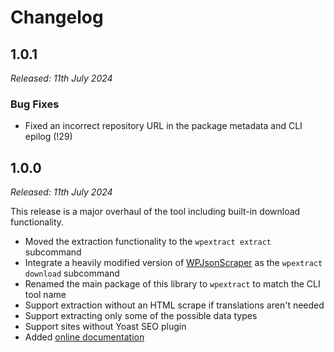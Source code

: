 # Changelog

## 1.0.1

_Released: 11th July 2024_

### Bug Fixes
- Fixed an incorrect repository URL in the package metadata and CLI epilog (!29)

## 1.0.0

_Released: 11th July 2024_

This release is a major overhaul of the tool including built-in download functionality.

- Moved the extraction functionality to the `wpextract extract` subcommand
- Integrate a heavily modified version of [WPJsonScraper](`https://github.com/MickaelWalter/wp-json-scraper`) as the `wpextract download` subcommand
- Renamed the main package of this library to `wpextract` to match the CLI tool name
- Support extraction without an HTML scrape if translations aren't needed
- Support extracting only some of the possible data types
- Support sites without Yoast SEO plugin
- Added [online documentation](https://gatenlp.github.io/wpextract/)
